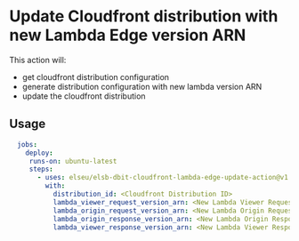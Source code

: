 # Update Cloudfront distribution with new Lambda Edge version ARN

This action will:
 - get cloudfront distribution configuration
 - generate distribution configuration with new lambda version ARN
 - update the cloudfront distribution
 
 ## Usage
 
```yaml
  jobs:
    deploy:
     runs-on: ubuntu-latest
     steps:
       - uses: elseu/elsb-dbit-cloudfront-lambda-edge-update-action@v1
         with:
           distribution_id: <Cloudfront Distribution ID>
           lambda_viewer_request_version_arn: <New Lambda Viewer Request version ARN>
           lambda_origin_request_version_arn: <New Lambda Origin Request version ARN>
           lambda_origin_response_version_arn: <New Lambda Origin Response version ARN>
           lambda_viewer_response_version_arn: <New Lambda Viewer Response version ARN>
```